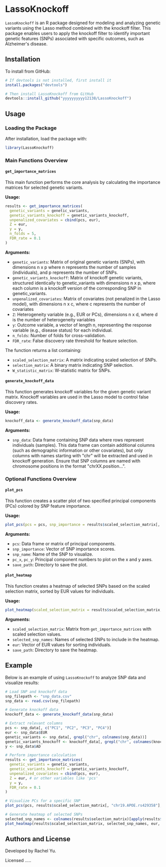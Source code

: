 # LassoKnockoff
`LassoKnockoff` is an R package designed for modeling and analyzing genetic variants using the Lasso method combined with the knockoff filter. This package enables users to apply the knockoff filter to identify important genetic features (SNPs) associated with specific outcomes, such as Alzheimer's disease.

## Installation

To install from GitHub:
```r
# If devtools is not installed, first install it
install.packages("devtools")

# Then install LassoKnockoff from GitHub
devtools::install_github("yyyyyyyyyy12138/LassoKnockoff")
```

## Usage

### Loading the Package

After installation, load the package with:

```r
library(LassoKnockoff)
```

### Main Functions Overview

#### `get_importance_matrices`

This main function performs the core analysis by calculating the importance matrices for selected genetic variants.

**Usage:**

```r
results <- get_importance_matrices(
  genetic_variants = genetic_variants,
  genetic_variants_knockoff = genetic_variants_knockoff,
  unpenalized_covariates = cbind(pcs, eur),
  Z = eur,  
  y = y,
  n_folds = 5,  
  FDR_rate = 0.1  
)
```

**Arguments:**
- `genetic_variants`: Matrix of original genetic variants (SNPs), with dimensions n x p where n represents the number of samples (individuals), and p represents the number of SNPs.
- `genetic_variants_knockoff`: Matrix of knockoff genetic variants,  structured identically to genetic_variants with dimensions n x p, where each column is a knockoff version of the corresponding SNP in genetic_variants.
- `unpenalized_covariates`: Matrix of covariates (not penalized in the Lasso model), with dimensions n x c, where c represents the number of covariates
- `Z`: Heterogeneity variable (e.g., EUR or PCs),  dimensions n x d, where d is the number of heterogeneity variables
- `y`: Outcome variable, a vector of length n, representing the response variable (e.g., disease status) for each individual.
- `n_folds`: Number of folds for cross-validation.
- `FDR_rate`: False discovery rate threshold for feature selection.

The function returns a list containing:
- `scaled_selection_matrix`: A matrix indicating scaled selection of SNPs.
- `selection_matrix`: A binary matrix indicating SNP selection.
- `W_statistic_matrix`: W-statistic matrix for SNPs.

#### `generate_knockoff_data`

This function generates knockoff variables for the given genetic variant matrix. Knockoff variables are used in the Lasso model to control false discovery rates.

**Usage:**

```r
knockoff_data <- generate_knockoff_data(snp_data)
```

**Arguments:**
- `snp_data`: Data frame containing SNP data where rows represent individuals (samples). This data frame can contain additional columns (such as demographic information or other covariates), but only columns with names starting with "chr" will be extracted and used in knockoff generation. Ensure that SNP columns are named with chromosome positions in the format "chrXX.position...".


### Optional Functions Overview
#### `plot_pcs`

This function creates a scatter plot of two specified principal components (PCs) colored by SNP feature importance.

**Usage:**

```r
plot_pcs(pcs = pcs, snp_importance = results$scaled_selection_matrix[, snp_index], snp_name = "chr19.APOE.rs429358", pc_x = 1, pc_y = 2, save_path = "plots")
```

**Arguments:**
- `pcs`: Data frame or matrix of principal components.
- `snp_importance`: Vector of SNP importance scores.
- `snp_name`: Name of the SNP to visualize.
- `pc_x`, `pc_y`: Principal component numbers to plot on the x and y axes.
- `save_path`: Directory to save the plot.

#### `plot_heatmap`

This function creates a heatmap of selected SNPs based on the scaled selection matrix, sorted by EUR values for individuals.

**Usage:**

```r
plot_heatmap(scaled_selection_matrix = results$scaled_selection_matrix, selected_snp_names = selected_snp_names, eur = eur, save_path = "plots")
```

**Arguments:**
- `scaled_selection_matrix`: Matrix from `get_importance_matrices` with scaled selection values.
- `selected_snp_names`: Names of selected SNPs to include in the heatmap.
- `eur`: Vector of EUR values for sorting individuals.
- `save_path`: Directory to save the heatmap.

## Example

Below is an example of using `LassoKnockoff` to analyze SNP data and visualize results:

```r
# Load SNP and knockoff data
snp_filepath <- "snp_data.csv"
snp_data <- read.csv(snp_filepath)

# Generate knockoff data
knockoff_data <- generate_knockoff_data(snp_data)

# Extract relevant columns
pcs <- snp_data[, c("PC1", "PC2", "PC3", "PC4")]
eur <- snp_data$EUR
genetic_variants <- snp_data[, grepl("chr", colnames(snp_data))]
genetic_variants_knockoff <- knockoff_data[, grepl("chr", colnames(knockoff_data))]
y <- snp_data$AD

# Perform importance calculation
results <- get_importance_matrices(
  genetic_variants = genetic_variants,
  genetic_variants_knockoff = genetic_variants_knockoff,
  unpenalized_covariates = cbind(pcs, eur),
  Z = eur, # or other variables like 'pcs'
  y = y,
  FDR_rate = 0.1
)

# Visualize PCs for a specific SNP
plot_pcs(pcs, results$scaled_selection_matrix[, "chr19.APOE.rs429358"], "chr19.APOE.rs429358", pc_x = 1, pc_y = 2, save_path = "plots")

# Generate heatmap of selected SNPs
selected_snp_names <- colnames(results$selection_matrix)[apply(results$selection_matrix, 2, any)]
plot_heatmap(results$scaled_selection_matrix, selected_snp_names, eur, save_path = "plots")
```

## Authors and License

Developed by Rachel Yu.

Licensed .....



